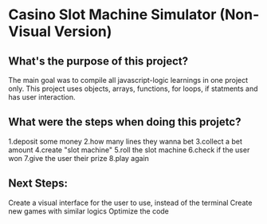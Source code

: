 # Casino Slot Machine Simulator (Non-Visual Version)

## What's the purpose of this project?
The main goal was to compile all javascript-logic learnings in one project only.
This project uses objects, arrays, functions, for loops, if statments and has user interaction.

## What were the steps when doing this projetc?
1.deposit some money
2.how many lines they wanna bet
3.collect a bet amount
4.create "slot machine"
5.roll the slot machine
6.check if the user won
7.give the user their prize
8.play again

## Next Steps:
Create a visual interface for the user to use, instead of the terminal
Create new games with similar logics
Optimize the code
